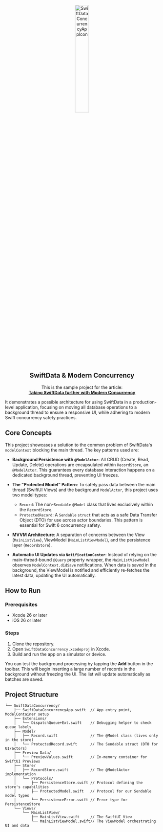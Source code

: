 <div align="center">
  <img src="https://github.com/user-attachments/assets/2f6ade61-7b00-4485-befc-d244b9ee556e" alt="SwiftDataConcurrencyAppIcon" width="30%">
</div>
<h2 align="center">SwiftData & Modern Concurrency</h2>

<p align="center">
  This is the sample project for the article:<br>
  <strong><a href="https://medium.com/@killlilwinters/taking-swiftdata-further-modelactor-swift-concurrency-and-avoiding-mainactor-pitfalls-3692f61f2fa1">Taking SwiftData further with Modern Concurrency</a></strong>
</p>


It demonstrates a possible architecture for using SwiftData in a production-level application, focusing on moving all database operations to a background thread to ensure a responsive UI, while adhering to modern Swift concurrency safety practices.

## Core Concepts

This project showcases a solution to the common problem of SwiftData's `modelContext` blocking the main thread. The key patterns used are:

*   **Background Persistence with `@ModelActor`**: All CRUD (Create, Read, Update, Delete) operations are encapsulated within `RecordStore`, an `@ModelActor`. This guarantees every database interaction happens on a dedicated background thread, preventing UI freezes.

*   **The "Protected Model" Pattern**: To safely pass data between the main thread (SwiftUI Views) and the background `ModelActor`, this project uses two model types:
    *   `Record`: The non-`Sendable` `@Model` class that lives exclusively within the `RecordStore`.
    *   `ProtectedRecord`: A `Sendable` `struct` that acts as a safe Data Transfer Object (DTO) for use across actor boundaries. This pattern is essential for Swift 6 concurrency safety.

*   **MVVM Architecture**: A separation of concerns between the View (`MainListView`), ViewModel (`MainListViewModel`), and the persistence layer (`RecordStore`).

*   **Automatic UI Updates via `NotificationCenter`**: Instead of relying on the main-thread-bound `@Query` property wrapper, the `MainListViewModel` observes `ModelContext.didSave` notifications. When data is saved in the background, the ViewModel is notified and efficiently re-fetches the latest data, updating the UI automatically.

## How to Run

### Prerequisites
*   Xcode 26 or later
*   iOS 26 or later

### Steps
1.  Clone the repository.
2.  Open `SwiftDataConcurrency.xcodeproj` in Xcode.
3.  Build and run the app on a simulator or device.

You can test the background processing by tapping the **Add** button in the toolbar. This will begin inserting a large number of records in the background without freezing the UI. The list will update automatically as batches are saved.

## Project Structure



```
└── SwiftDataConcurrency/
    ├── SwiftDataConcurrencyApp.swift  // App entry point, ModelContainer setup
    ├── Extensions/
    │   └── DispatchQueue+Ext.swift    // Debugging helper to check queue labels
    ├── Model/
    │   ├── Record.swift               // The @Model class (lives only in the store)
    │   └── ProtectedRecord.swift      // The Sendable struct (DTO for UI/actors)
    ├── Preview Data/
    │   └── PreviewValues.swift        // In-memory container for SwiftUI Previews
    ├── Store/
    │   ├── RecordStore.swift          // The @ModelActor implementation
    │   └── Protocols/
    │       ├── PersistenceStore.swift // Protocol defining the store's capabilities
    │       ├── ProtectedModel.swift   // Protocol for our Sendable model types
    │       └── PersistenceError.swift // Error type for PersistenceStore
    └── Views/
        └── MainListView/
            ├── MainListView.swift     // The SwiftUI View
            └── MainListViewModel.swift// The ViewModel orchestrating UI and data
```
